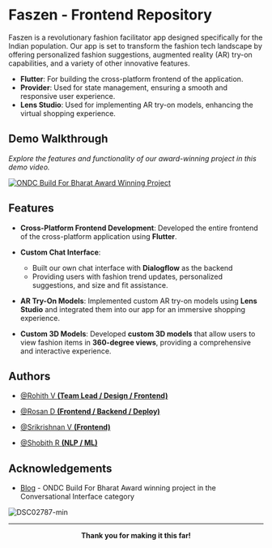 
# Faszen - Frontend Repository

Faszen is a revolutionary fashion facilitator app designed specifically for the Indian population. Our app is set to transform the fashion tech landscape by offering personalized fashion suggestions, augmented reality (AR) try-on capabilities, and a variety of other innovative features.

- **Flutter**: For building the cross-platform frontend of the application.
- **Provider**: Used for state management, ensuring a smooth and responsive user experience.
- **Lens Studio**: Used for implementing AR try-on models, enhancing the virtual shopping experience.

## Demo Walkthrough
*Explore the features and functionality of our award-winning project in this demo video.*

  [![ONDC Build For Bharat Award Winning Project](https://img.youtube.com/vi/MEhAfCJhCkg/hqdefault.jpg)](https://youtu.be/MEhAfCJhCkg?si=h0RVJCUa89tT6Wzh)
  
  
## Features

- **Cross-Platform Frontend Development**: Developed the entire frontend of the cross-platform application using **Flutter**.

- **Custom Chat Interface**:  
  - Built our own chat interface with **Dialogflow** as the backend  
  - Providing users with fashion trend updates, personalized suggestions, and size and fit assistance.

- **AR Try-On Models**: Implemented custom AR try-on models using **Lens Studio** and integrated them into our app for an immersive shopping experience.

- **Custom 3D Models**: Developed **custom 3D models** that allow users to view fashion items in **360-degree views**, providing a comprehensive and interactive experience.

## Authors

- [@Rohith V **(Team Lead / Design / Frontend)**](https://www.github.com/Rohith2825)

- [@Rosan D **(Frontend / Backend / Deploy)**](https://www.github.com/infernozen)

- [@Srikrishnan V **(Frontend)**](https://www.github.com/Srikrishnan2004)

- [@Shobith R **(NLP / ML)**](https://www.github.com/cool-skr)


## Acknowledgements

- [Blog](https://ondc.org/buildforbharat/) - ONDC Build For Bharat Award winning project in the Conversational Interface category
  
![DSC02787-min](https://github.com/user-attachments/assets/9303cbe5-548d-4617-b72c-cc94a4080988)

---

<p align="center">
  <b>Thank you for making it this far!</b>
</p>
  
